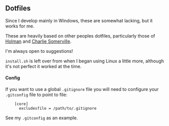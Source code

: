 ## Dotfiles

Since I develop mainly in Windows, these are somewhat lacking, but it works for me.

These are heavily based on other peoples dotfiles, particularly those of [Holman](https://github.com/holman/dotfiles) and [Charlie Somerville](https://github.com/charliesome/conf).

I'm always open to suggestions!

`install.sh` is left over from when I began using Linux a little more, although it's not perfect it worked at the time.

#### Config

If you want to use a global `.gitignore` file you will need to configure your `.gitconfig` file to point to file:

```
    [core]
      excludesfile = /path/to/.gitignore
```

See my `.gitconfig` as an example.